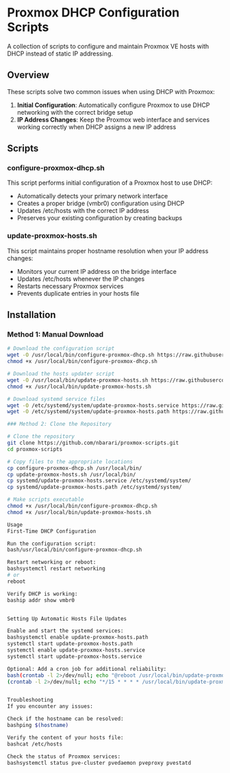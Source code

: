 # Proxmox DHCP Configuration Scripts

A collection of scripts to configure and maintain Proxmox VE hosts with DHCP instead of static IP addressing.

## Overview

These scripts solve two common issues when using DHCP with Proxmox:

1. **Initial Configuration**: Automatically configure Proxmox to use DHCP networking with the correct bridge setup
2. **IP Address Changes**: Keep the Proxmox web interface and services working correctly when DHCP assigns a new IP address

## Scripts

### configure-proxmox-dhcp.sh

This script performs initial configuration of a Proxmox host to use DHCP:

- Automatically detects your primary network interface
- Creates a proper bridge (vmbr0) configuration using DHCP
- Updates /etc/hosts with the correct IP address
- Preserves your existing configuration by creating backups

### update-proxmox-hosts.sh

This script maintains proper hostname resolution when your IP address changes:

- Monitors your current IP address on the bridge interface
- Updates /etc/hosts whenever the IP changes
- Restarts necessary Proxmox services
- Prevents duplicate entries in your hosts file

## Installation

### Method 1: Manual Download

```bash
# Download the configuration script
wget -O /usr/local/bin/configure-proxmox-dhcp.sh https://raw.githubusercontent.com/nbarari/proxmox-scripts/main/configure-proxmox-dhcp.sh
chmod +x /usr/local/bin/configure-proxmox-dhcp.sh

# Download the hosts updater script
wget -O /usr/local/bin/update-proxmox-hosts.sh https://raw.githubusercontent.com/nbarari/proxmox-scripts/main/update-proxmox-hosts.sh
chmod +x /usr/local/bin/update-proxmox-hosts.sh

# Download systemd service files
wget -O /etc/systemd/system/update-proxmox-hosts.service https://raw.githubusercontent.com/nbarari/proxmox-scripts/main/systemd/update-proxmox-hosts.service
wget -O /etc/systemd/system/update-proxmox-hosts.path https://raw.githubusercontent.com/nbarari/proxmox-scripts/main/systemd/update-proxmox-hosts.path

### Method 2: Clone the Repository

# Clone the repository
git clone https://github.com/nbarari/proxmox-scripts.git
cd proxmox-scripts

# Copy files to the appropriate locations
cp configure-proxmox-dhcp.sh /usr/local/bin/
cp update-proxmox-hosts.sh /usr/local/bin/
cp systemd/update-proxmox-hosts.service /etc/systemd/system/
cp systemd/update-proxmox-hosts.path /etc/systemd/system/

# Make scripts executable
chmod +x /usr/local/bin/configure-proxmox-dhcp.sh
chmod +x /usr/local/bin/update-proxmox-hosts.sh

Usage
First-Time DHCP Configuration

Run the configuration script:
bash/usr/local/bin/configure-proxmox-dhcp.sh

Restart networking or reboot:
bashsystemctl restart networking
# or
reboot

Verify DHCP is working:
baship addr show vmbr0


Setting Up Automatic Hosts File Updates

Enable and start the systemd services:
bashsystemctl enable update-proxmox-hosts.path
systemctl start update-proxmox-hosts.path
systemctl enable update-proxmox-hosts.service
systemctl start update-proxmox-hosts.service

Optional: Add a cron job for additional reliability:
bash(crontab -l 2>/dev/null; echo "@reboot /usr/local/bin/update-proxmox-hosts.sh") | crontab -
(crontab -l 2>/dev/null; echo "*/15 * * * * /usr/local/bin/update-proxmox-hosts.sh") | crontab -


Troubleshooting
If you encounter any issues:

Check if the hostname can be resolved:
bashping $(hostname)

Verify the content of your hosts file:
bashcat /etc/hosts

Check the status of Proxmox services:
bashsystemctl status pve-cluster pvedaemon pveproxy pvestatd
